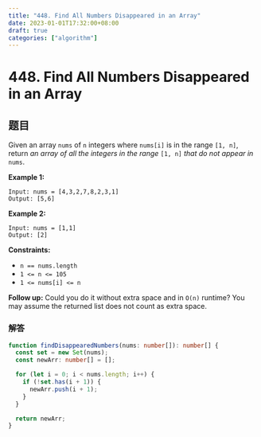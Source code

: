 ```yaml
---
title: "448. Find All Numbers Disappeared in an Array"
date: 2023-01-01T17:32:00+08:00
draft: true
categories: ["algorithm"]
---
```




# 448. Find All Numbers Disappeared in an Array



## 题目

Given an array `nums` of `n` integers where `nums[i]` is in the range `[1, n]`, return *an array of all the integers in the range* `[1, n]` *that do not appear in* `nums`.

 

**Example 1:**

```
Input: nums = [4,3,2,7,8,2,3,1]
Output: [5,6]
```

**Example 2:**

```
Input: nums = [1,1]
Output: [2]
```

 

**Constraints:**

- `n == nums.length`
- `1 <= n <= 105`
- `1 <= nums[i] <= n`

 

**Follow up:** Could you do it without extra space and in `O(n)` runtime? You may assume the returned list does not count as extra space.



### 解答

```typescript
function findDisappearedNumbers(nums: number[]): number[] {
  const set = new Set(nums);
  const newArr: number[] = [];

  for (let i = 0; i < nums.length; i++) {
    if (!set.has(i + 1)) {
      newArr.push(i + 1);
    }
  }

  return newArr;
}
```







